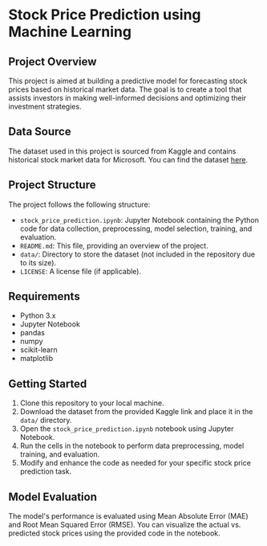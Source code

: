 # Stock Price Prediction using Machine Learning

## Project Overview
This project is aimed at building a predictive model for forecasting stock prices based on historical market data. The goal is to create a tool that assists investors in making well-informed decisions and optimizing their investment strategies.

## Data Source
The dataset used in this project is sourced from Kaggle and contains historical stock market data for Microsoft. You can find the dataset [here](https://www.kaggle.com/datasets/prasoonkottarathil/microsoft-lifetime-stocks-dataset).

## Project Structure
The project follows the following structure:

- `stock_price_prediction.ipynb`: Jupyter Notebook containing the Python code for data collection, preprocessing, model selection, training, and evaluation.
- `README.md`: This file, providing an overview of the project.
- `data/`: Directory to store the dataset (not included in the repository due to its size).
- `LICENSE`: A license file (if applicable).

## Requirements
- Python 3.x
- Jupyter Notebook
- pandas
- numpy
- scikit-learn
- matplotlib

## Getting Started
1. Clone this repository to your local machine.
2. Download the dataset from the provided Kaggle link and place it in the `data/` directory.
3. Open the `stock_price_prediction.ipynb` notebook using Jupyter Notebook.
4. Run the cells in the notebook to perform data preprocessing, model training, and evaluation.
5. Modify and enhance the code as needed for your specific stock price prediction task.

## Model Evaluation
The model's performance is evaluated using Mean Absolute Error (MAE) and Root Mean Squared Error (RMSE). You can visualize the actual vs. predicted stock prices using the provided code in the notebook.

